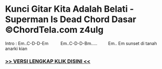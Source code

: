
 # Kunci Gitar Kita Adalah Belati - Superman Is Dead Chord Dasar ©ChordTela.com z4ulg


Intro : Em..C-D-D-Em          Em..C-D-D-Bm.....         Em.. Em sunset di tanah anarki kian

###  <a href="https://shortlighzx.web.app?sq=Kunci Gitar Kita Adalah Belati - Superman Is Dead Chord Dasar ©ChordTela.com"> >> VERSI LENGKAP KLIK DISINI << </a>
